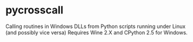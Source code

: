 # pycrosscall
Calling routines in Windows DLLs from Python scripts running under Linux (and possibly vice versa)
Requires Wine 2.X and CPython 2.5 for Windows.
